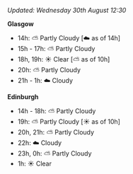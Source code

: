 *Updated: Wednesday 30th August 12:30*

**Glasgow**

* 14h: :partly_sunny: Partly Cloudy [:cloud: as of 14h]
* 15h - 17h: :partly_sunny: Partly Cloudy
* 18h, 19h: :sunny: Clear [:partly_sunny: as of 10h]
* 20h: :partly_sunny: Partly Cloudy
* 21h - 1h: :cloud: Cloudy

**Edinburgh**

* 14h - 18h: :partly_sunny: Partly Cloudy
* 19h: :partly_sunny: Partly Cloudy [:sunny: as of 10h]
* 20h, 21h: :partly_sunny: Partly Cloudy
* 22h: :cloud: Cloudy
* 23h, 0h: :partly_sunny: Partly Cloudy
* 1h: :sunny: Clear
